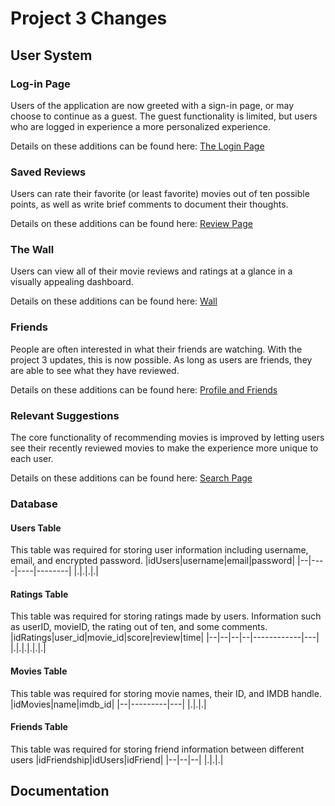 # Project 3 Changes
## User System
### Log-in Page
Users of the application are now greeted with a sign-in page, or may choose to continue as a guest. The guest functionality is limited, but users who are logged in experience a more personalized experience.

Details on these additions can be found here: [The Login Page](https://github.com/brwali/PopcornPicks/blob/master/docs/frontend.md#the-login-page)

### Saved Reviews
Users can rate their favorite (or least favorite) movies out of ten possible points, as well as write brief comments to document their thoughts.

Details on these additions can be found here: [Review Page](https://github.com/brwali/PopcornPicks/blob/master/docs/frontend.md#review-page)

### The Wall
Users can view all of their movie reviews and ratings at a glance in a visually appealing dashboard.

Details on these additions can be found here: [Wall](https://github.com/brwali/PopcornPicks/blob/master/docs/frontend.md#walljs)

### Friends
People are often interested in what their friends are watching. With the project 3 updates, this is now possible. As long as users are friends, they are able to see what they have reviewed.

Details on these additions can be found here: [Profile and Friends](https://github.com/brwali/PopcornPicks/blob/master/docs/frontend.md#the-profile-page)

### Relevant Suggestions
The core functionality of recommending movies is improved by letting users see their recently reviewed movies to make the experience more unique to each user.

Details on these additions can be found here: [Search Page](https://github.com/brwali/PopcornPicks/blob/master/docs/frontend.md#search-page)

### Database
#### Users Table
This table was required for storing user information including username, email, and encrypted password.
|idUsers|username|email|password|
|--|----|----|--------|
|.|.|.|.|

#### Ratings Table
This table was required for storing ratings made by users. Information such as userID, movieID, the rating out of ten, and some comments.
|idRatings|user_id|movie_id|score|review|time|
|--|--|--|--|------------|---|
|.|.|.|.|.|.|

#### Movies Table
This table was required for storing movie names, their ID, and IMDB handle.
|idMovies|name|imdb_id|
|--|---------|---|
|.|.|.|

#### Friends Table
This table was required for storing friend information between different users
|idFriendship|idUsers|idFriend|
|--|--|--|
|.|.|.|

## Documentation
